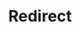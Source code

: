 ﻿---
layout: src/layouts/Redirect.astro
title: Redirect
redirect: https://yamldoc.liuyan.wang/docs/projects/deployment-process
pubDate:  2023-01-01
navSearch: false
navSitemap: false
navMenu: false
---
